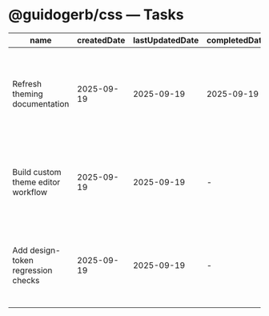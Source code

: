 # @guidogerb/css — Tasks

| name                               | createdDate | lastUpdatedDate | completedDate | status      | description                                                                                                       |
| ---------------------------------- | ----------- | --------------- | ------------- | ----------- | ----------------------------------------------------------------------------------------------------------------- |
| Refresh theming documentation      | 2025-09-19  | 2025-09-19      | 2025-09-19    | complete    | Ensured the README walks through reset imports, provider setup, and ThemeSelect embedding for tenant apps.        |
| Build custom theme editor workflow | 2025-09-19  | 2025-09-19      | -             | in progress | Prototype a modal-driven editor that saves bespoke token sets through the storage helpers and broadcasts updates. |
| Add design-token regression checks | 2025-09-19  | 2025-09-19      | -             | todo        | Capture screenshot/DOM snapshots so token regressions are caught before publishing shared CSS.                    |
